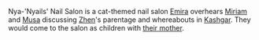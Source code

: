 Nya-'Nyails' Nail Salon is a cat-themed nail salon [Emira](../Person/Emira.md) overhears [Miriam](../Person/Miriam.md) and [Musa](../Person/Musa.md) discussing [Zhen](../Person/Zhen.md)'s parentage and whereabouts in [Kashgar](Kashgar.md). They would come to the salon as children with [their mother](../Person/Musa's%20mother.md).